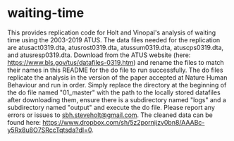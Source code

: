 # waiting-time
This provides replication code for Holt and Vinopal's analysis of waiting time using the 2003-2019 ATUS. The data files needed for the replication are atusact0319.dta, atusrost0319.dta, atussum0319.dta, atuscps0319.dta, and atusresp0319.dta. Download from the ATUS website (here: https://www.bls.gov/tus/datafiles-0319.htm) and rename the files to match their names in this README for the do file to run successfully. The do files replicate the analysis in the version of the paper accepted at Nature Human Behaviour and run in order. Simply replace the directory at the beginning of the do file named "01_master" with the path to the locally stored datafiles after downloading them, ensure there is a subdirectory named "logs" and a subdirectory named "output" and execute the do file. Please report any errors or issues to sbh.steveholt@gmail.com. The cleaned data can be found here: https://www.dropbox.com/sh/5z2pornijzv0bn8/AAABc-y5Rx8u8O7SRccTqtsda?dl=0. 
